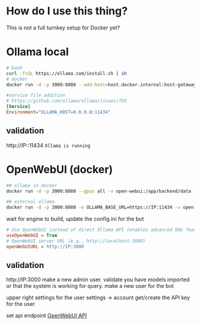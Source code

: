 # How do I use this thing?
This is not a full turnkey setup for Docker yet?


# Ollama local
```bash
# bash
curl -fsSL https://ollama.com/install.sh | sh
# docker
docker run -d -p 3000:8080 --add-host=host.docker.internal:host-gateway -e OLLAMA_API_BASE_URL=http://host.docker.internal:11434 open-webui/open-webui
```

```ini
#service file addition
# https://github.com/ollama/ollama/issues/703
[Service]
Environment="OLLAMA_HOST=0.0.0.0:11434"
```
## validation
http://IP::11434
`Ollama is running`

# OpenWebUI (docker)
```bash
## ollama in docker
docker run -d -p 3000:8080 --gpus all -v open-webui:/app/backend/data --name open-webui ghcr.io/open-webui/open-webui:cuda

## external ollama
docker run -d -p 3000:8080 -e OLLAMA_BASE_URL=https://IP:11434 -v open-webui:/app/backend/data --name open-webui --restart always ghcr.io/open-webui/open-webui:main
```
wait for engine to build, update the config.ini for the bot

```ini
# Use OpenWebUI instead of direct Ollama API (enables advanced RAG features)
useOpenWebUI = True
# OpenWebUI server URL (e.g., http://localhost:3000)
openWebUIURL = http://IP:3000
```

## validation
http://IP:3000
make a new admin user.
validate you have models imported or that the system is working for query.
make a new user for the bot


upper right settings for the user
settings -> account
get/create the API key for the user


set api endpoint [OpenWebUI API](https://docs.openwebui.com/getting-started/api-endpoints)